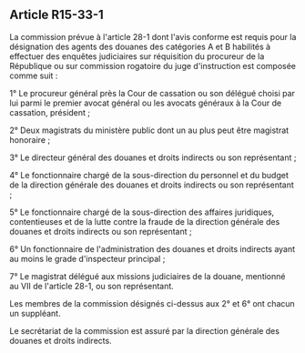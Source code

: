 Article R15-33-1
----
La commission prévue à l'article 28-1 dont l'avis conforme est requis pour la
désignation des agents des douanes des catégories A et B habilités à effectuer
des enquêtes judiciaires sur réquisition du procureur de la République ou sur
commission rogatoire du juge d'instruction est composée comme suit :

1° Le procureur général près la Cour de cassation ou son délégué choisi par lui
parmi le premier avocat général ou les avocats généraux à la Cour de cassation,
président ;

2° Deux magistrats du ministère public dont un au plus peut être magistrat
honoraire ;

3° Le directeur général des douanes et droits indirects ou son représentant ;

4° Le fonctionnaire chargé de la sous-direction du personnel et du budget de la
direction générale des douanes et droits indirects ou son représentant ;

5° Le fonctionnaire chargé de la sous-direction des affaires juridiques,
contentieuses et de la lutte contre la fraude de la direction générale des
douanes et droits indirects ou son représentant ;

6° Un fonctionnaire de l'administration des douanes et droits indirects ayant au
moins le grade d'inspecteur principal ;

7° Le magistrat délégué aux missions judiciaires de la douane, mentionné au VII
de l'article 28-1, ou son représentant.

Les membres de la commission désignés ci-dessus aux 2° et 6° ont chacun un
suppléant.

Le secrétariat de la commission est assuré par la direction générale des douanes
et droits indirects.
